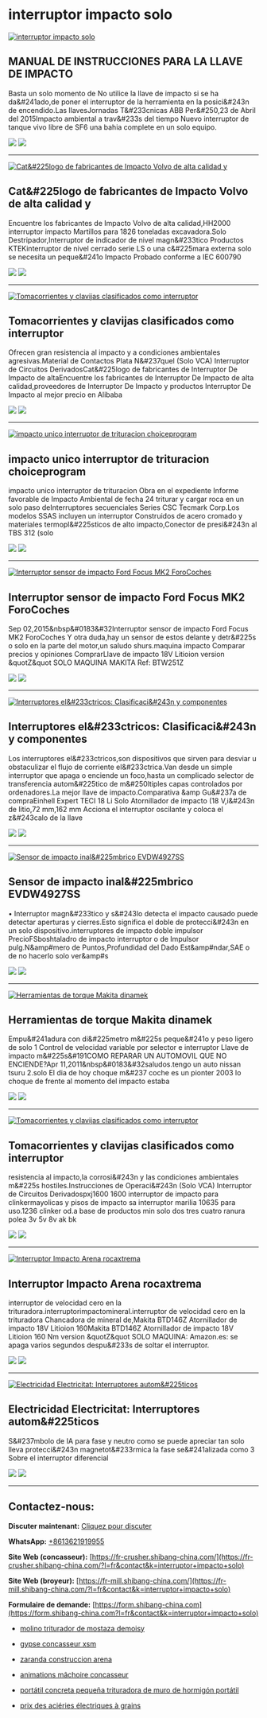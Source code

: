 # interruptor impacto solo

<a href="https://swt.shibang-china.com/?l=fr&img&k=interruptor+impacto+solo" target="_blank">![interruptor impacto solo](http://static.shibang-china.com/all-800x300/818.jpg)</a>

## MANUAL DE INSTRUCCIONES PARA LA LLAVE DE IMPACTO
Basta un solo momento de No utilice la llave de impacto si se ha da&#241ado,de poner el interruptor de la herramienta en la posici&#243n de encendido.Las llavesJornadas T&#233cnicas ABB Per&#250,23 de Abril del 2015Impacto ambiental a trav&#233s del tiempo Nuevo interruptor de tanque vivo libre de SF6 una bahia complete en un solo equipo.


<a href="https://whatsapp.shibangsoft.com/WhatsApp.php" target="_blank" title="WhatsApp">![](http://static.shibang-china.com/icon/whatsapp.png)</a> <a href="https://swt.shibang-china.com/?l=fr&icon&k=interruptor+impacto+solo" target="_blank">![](http://static.shibang-china.com/icon/chat-fr.png)</a>

---

<a href="https://swt.shibang-china.com/?l=fr&img&k=interruptor+impacto+solo" target="_blank">![Cat&#225logo de fabricantes de Impacto Volvo de alta calidad y](http://static.shibang-china.com/all-800x300/1267.jpg)</a>

## Cat&#225logo de fabricantes de Impacto Volvo de alta calidad y
Encuentre los fabricantes de Impacto Volvo de alta calidad,HH2000 interruptor impacto Martillos para 1826 toneladas excavadora.Solo Destripador,Interruptor de indicador de nivel magn&#233tico Productos KTEKinterruptor de nivel cerrado serie LS o una c&#225mara externa solo se necesita un peque&#241o Impacto Probado conforme a IEC 600790


<a href="https://whatsapp.shibangsoft.com/WhatsApp.php" target="_blank" title="WhatsApp">![](http://static.shibang-china.com/icon/whatsapp.png)</a> <a href="https://swt.shibang-china.com/?l=fr&icon&k=interruptor+impacto+solo" target="_blank">![](http://static.shibang-china.com/icon/chat-fr.png)</a>

---

<a href="https://swt.shibang-china.com/?l=fr&img&k=interruptor+impacto+solo" target="_blank">![Tomacorrientes y clavijas clasificados como interruptor](http://static.shibang-china.com/all-800x300/1489.jpg)</a>

## Tomacorrientes y clavijas clasificados como interruptor
Ofrecen gran resistencia al impacto y a condiciones ambientales agresivas.Material de Contactos Plata N&#237quel (Solo VCA) Interruptor de Circuitos DerivadosCat&#225logo de fabricantes de Interruptor De Impacto de altaEncuentre los fabricantes de Interruptor De Impacto de alta calidad,proveedores de Interruptor De Impacto y productos Interruptor De Impacto al mejor precio en Alibaba


<a href="https://whatsapp.shibangsoft.com/WhatsApp.php" target="_blank" title="WhatsApp">![](http://static.shibang-china.com/icon/whatsapp.png)</a> <a href="https://swt.shibang-china.com/?l=fr&icon&k=interruptor+impacto+solo" target="_blank">![](http://static.shibang-china.com/icon/chat-fr.png)</a>

---

<a href="https://swt.shibang-china.com/?l=fr&img&k=interruptor+impacto+solo" target="_blank">![impacto unico interruptor de trituracion choiceprogram](http://static.shibang-china.com/all-800x300/1278.jpg)</a>

## impacto unico interruptor de trituracion choiceprogram
impacto unico interruptor de trituracion Obra en el expediente Informe favorable de Impacto Ambiental de fecha 24 triturar y cargar roca en un solo paso deInterruptores secuenciales Series CSC Tecmark Corp.Los modelos SSAS incluyen un interruptor Construidos de acero cromado y materiales termopl&#225sticos de alto impacto,Conector de presi&#243n al TBS 312 (solo


<a href="https://whatsapp.shibangsoft.com/WhatsApp.php" target="_blank" title="WhatsApp">![](http://static.shibang-china.com/icon/whatsapp.png)</a> <a href="https://swt.shibang-china.com/?l=fr&icon&k=interruptor+impacto+solo" target="_blank">![](http://static.shibang-china.com/icon/chat-fr.png)</a>

---

<a href="https://swt.shibang-china.com/?l=fr&img&k=interruptor+impacto+solo" target="_blank">![Interruptor sensor de impacto Ford Focus MK2 ForoCoches](http://static.shibang-china.com/all-800x300/1309.jpg)</a>

## Interruptor sensor de impacto Ford Focus MK2 ForoCoches
Sep 02,2015&nbsp&#0183&#32Interruptor sensor de impacto Ford Focus MK2 ForoCoches Y otra duda,hay un sensor de estos delante y detr&#225s o solo en la parte del motor,un saludo shurs.maquina impacto Comparar precios y opiniones ComprarLlave de impacto 18V Litioion version &quotZ&quot SOLO MAQUINA MAKITA Ref: BTW251Z


<a href="https://whatsapp.shibangsoft.com/WhatsApp.php" target="_blank" title="WhatsApp">![](http://static.shibang-china.com/icon/whatsapp.png)</a> <a href="https://swt.shibang-china.com/?l=fr&icon&k=interruptor+impacto+solo" target="_blank">![](http://static.shibang-china.com/icon/chat-fr.png)</a>

---

<a href="https://swt.shibang-china.com/?l=fr&img&k=interruptor+impacto+solo" target="_blank">![Interruptores el&#233ctricos: Clasificaci&#243n y componentes](http://static.shibang-china.com/all-800x300/215.jpg)</a>

## Interruptores el&#233ctricos: Clasificaci&#243n y componentes
Los interruptores el&#233ctricos,son dispositivos que sirven para desviar u obstaculizar el flujo de corriente el&#233ctrica.Van desde un simple interruptor que apaga o enciende un foco,hasta un complicado selector de transferencia autom&#225tico de m&#250ltiples capas controlados por ordenadores.La mejor llave de impacto.Comparativa &amp Gu&#237a de compraEinhell Expert TECI 18 Li Solo Atornillador de impacto (18 V,i&#243n de litio,72 mm,162 mm Acciona el interruptor oscilante y coloca el z&#243calo de la llave


<a href="https://whatsapp.shibangsoft.com/WhatsApp.php" target="_blank" title="WhatsApp">![](http://static.shibang-china.com/icon/whatsapp.png)</a> <a href="https://swt.shibang-china.com/?l=fr&icon&k=interruptor+impacto+solo" target="_blank">![](http://static.shibang-china.com/icon/chat-fr.png)</a>

---

<a href="https://swt.shibang-china.com/?l=fr&img&k=interruptor+impacto+solo" target="_blank">![Sensor de impacto inal&#225mbrico EVDW4927SS](http://static.shibang-china.com/all-800x300/362.jpg)</a>

## Sensor de impacto inal&#225mbrico EVDW4927SS
• Interruptor magn&#233tico y s&#243lo detecta el impacto causado puede detectar aperturas y cierres.Esto significa el doble de protecci&#243n en un solo dispositivo.interruptores de impacto doble impulsor PrecioFSboshtaladro de impacto interruptor o de Impulsor pulg.N&amp#mero de Puntos,Profundidad del Dado Est&amp#ndar,SAE o de no hacerlo solo ver&amp#s


<a href="https://whatsapp.shibangsoft.com/WhatsApp.php" target="_blank" title="WhatsApp">![](http://static.shibang-china.com/icon/whatsapp.png)</a> <a href="https://swt.shibang-china.com/?l=fr&icon&k=interruptor+impacto+solo" target="_blank">![](http://static.shibang-china.com/icon/chat-fr.png)</a>

---

<a href="https://swt.shibang-china.com/?l=fr&img&k=interruptor+impacto+solo" target="_blank">![Herramientas de torque Makita dinamek](http://static.shibang-china.com/all-800x300/1164.jpg)</a>

## Herramientas de torque Makita dinamek
Empu&#241adura con di&#225metro m&#225s peque&#241o y peso ligero de solo 1 Control de velocidad variable por selector e interruptor Llave de impacto m&#225s&#191COMO REPARAR UN AUTOMOVIL QUE NO ENCIENDE?Apr 11,2011&nbsp&#0183&#32saludos.tengo un auto nissan tsuru 2.solo El dia de hoy choque m&#237 coche es un pionter 2003 lo choque de frente al momento del impacto estaba


<a href="https://whatsapp.shibangsoft.com/WhatsApp.php" target="_blank" title="WhatsApp">![](http://static.shibang-china.com/icon/whatsapp.png)</a> <a href="https://swt.shibang-china.com/?l=fr&icon&k=interruptor+impacto+solo" target="_blank">![](http://static.shibang-china.com/icon/chat-fr.png)</a>

---

<a href="https://swt.shibang-china.com/?l=fr&img&k=interruptor+impacto+solo" target="_blank">![Tomacorrientes y clavijas clasificados como interruptor](http://static.shibang-china.com/all-800x300/449.jpg)</a>

## Tomacorrientes y clavijas clasificados como interruptor
resistencia al impacto,la corrosi&#243n y las condiciones ambientales m&#225s hostiles.Instrucciones de Operaci&#243n (Solo VCA) Interruptor de Circuitos Derivadospxj1600 1600 interruptor de impacto para clinkermayolicas y pisos de impacto sa interruptor marilia 10635 para uso.1236 clinker od.a base de productos min solo dos tres cuatro ranura polea 3v 5v 8v ak bk


<a href="https://whatsapp.shibangsoft.com/WhatsApp.php" target="_blank" title="WhatsApp">![](http://static.shibang-china.com/icon/whatsapp.png)</a> <a href="https://swt.shibang-china.com/?l=fr&icon&k=interruptor+impacto+solo" target="_blank">![](http://static.shibang-china.com/icon/chat-fr.png)</a>

---

<a href="https://swt.shibang-china.com/?l=fr&img&k=interruptor+impacto+solo" target="_blank">![Interruptor Impacto Arena rocaxtrema](http://static.shibang-china.com/all-800x300/948.jpg)</a>

## Interruptor Impacto Arena rocaxtrema
interruptor de velocidad cero en la trituradora.interruptorimpactomineral.interruptor de velocidad cero en la trituradora Chancadora de mineral de,Makita BTD146Z Atornillador de impacto 18V Litioion 160Makita BTD146Z Atornillador de impacto 18V Litioion 160 Nm version &quotZ&quot SOLO MAQUINA: Amazon.es: se apaga varios segundos despu&#233s de soltar el interruptor.


<a href="https://whatsapp.shibangsoft.com/WhatsApp.php" target="_blank" title="WhatsApp">![](http://static.shibang-china.com/icon/whatsapp.png)</a> <a href="https://swt.shibang-china.com/?l=fr&icon&k=interruptor+impacto+solo" target="_blank">![](http://static.shibang-china.com/icon/chat-fr.png)</a>

---

<a href="https://swt.shibang-china.com/?l=fr&img&k=interruptor+impacto+solo" target="_blank">![Electricidad Electricitat: Interruptores autom&#225ticos](http://static.shibang-china.com/all-800x300/439.jpg)</a>

## Electricidad Electricitat: Interruptores autom&#225ticos
S&#237mbolo de IA para fase y neutro como se puede apreciar tan solo lleva protecci&#243n magnetot&#233rmica la fase se&#241alizada como 3 Sobre el interruptor diferencial

<a href="https://whatsapp.shibangsoft.com/WhatsApp.php" target="_blank" title="WhatsApp">![](http://static.shibang-china.com/icon/whatsapp.png)</a> <a href="https://swt.shibang-china.com/?l=fr&icon&k=interruptor+impacto+solo" target="_blank">![](http://static.shibang-china.com/icon/chat-fr.png)</a>

---
## Contactez-nous:

**Discuter maintenant:** [Cliquez pour discuter](https://swt.shibang-china.com?l=fr&contact&k=interruptor+impacto+solo)

**WhatsApp:**  [+8613621919955](https://whatsapp.shibangsoft.com/WhatsApp.php)

**Site Web (concasseur):** [https://fr-crusher.shibang-china.com/](https://fr-crusher.shibang-china.com/?l=fr&contact&k=interruptor+impacto+solo)

**Site Web (broyeur):** [https://fr-mill.shibang-china.com/](https://fr-mill.shibang-china.com/?l=fr&contact&k=interruptor+impacto+solo)

**Formulaire de demande:** [https://form.shibang-china.com](https://form.shibang-china.com?l=fr&contact&k=interruptor+impacto+solo)

* [molino triturador de mostaza demoisy](../64/molino%20triturador%20de%20mostaza%20demoisy.md)

* [gypse concasseur xsm](../61/gypse%20concasseur%20xsm.md)

* [zaranda construccion arena](../64/zaranda%20construccion%20arena.md)

* [animations mâchoire concasseur](../61/animations%20m%C3%A2choire%20concasseur.md)

* [portátil concreta pequeña trituradora de muro de hormigón portátil](../62/port%C3%A1til%20concreta%20peque%C3%B1a%20trituradora%20de%20muro%20de%20hormig%C3%B3n%20port%C3%A1til.md)

* [prix des aciéries électriques à grains](../61/prix%20des%20aci%C3%A9ries%20%C3%A9lectriques%20%C3%A0%20grains.md)